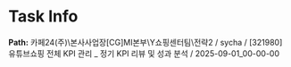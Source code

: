 # Task Info

**Path:** 카페24(주)\본사사업장\[CG]MI본부\Y쇼핑센터팀\전략2 / sycha / [321980] 유튜브쇼핑 전체 KPI 관리 _ 정기 KPI 리뷰 및 성과 분석 / 2025-09-01_00-00-00


